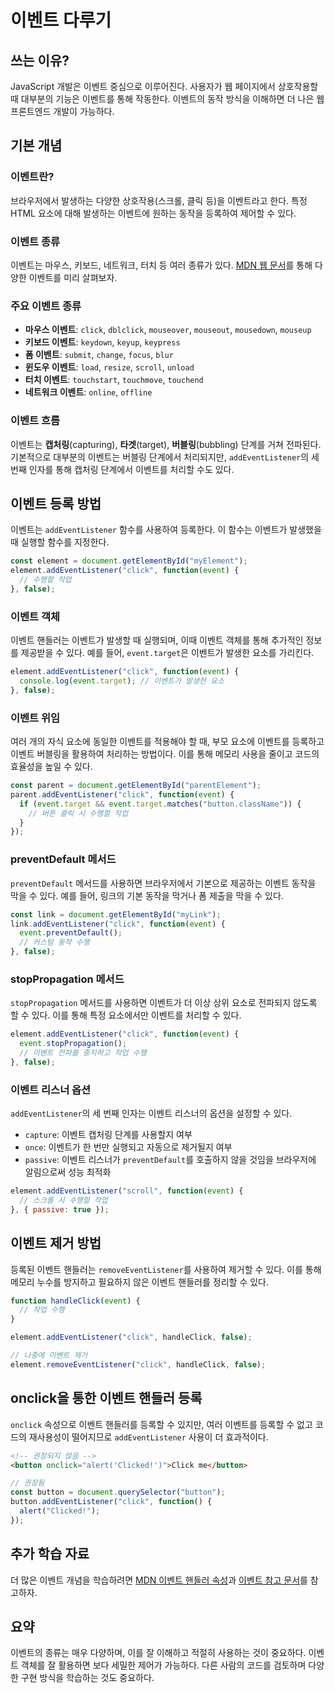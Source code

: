 # 이벤트 다루기

## 쓰는 이유?

JavaScript 개발은 이벤트 중심으로 이루어진다. 사용자가 웹 페이지에서 상호작용할 때 대부분의 기능은 이벤트를 통해 작동한다. 이벤트의 동작 방식을 이해하면 더 나은 웹 프론트엔드 개발이 가능하다.

## 기본 개념

### 이벤트란?

브라우저에서 발생하는 다양한 상호작용(스크롤, 클릭 등)을 이벤트라고 한다. 특정 HTML 요소에 대해 발생하는 이벤트에 원하는 동작을 등록하여 제어할 수 있다.

### 이벤트 종류

이벤트는 마우스, 키보드, 네트워크, 터치 등 여러 종류가 있다. [MDN 웹 문서](https://developer.mozilla.org/en-US/docs/Web/Events)를 통해 다양한 이벤트를 미리 살펴보자.

### 주요 이벤트 종류

- **마우스 이벤트**: `click`, `dblclick`, `mouseover`, `mouseout`, `mousedown`, `mouseup`
- **키보드 이벤트**: `keydown`, `keyup`, `keypress`
- **폼 이벤트**: `submit`, `change`, `focus`, `blur`
- **윈도우 이벤트**: `load`, `resize`, `scroll`, `unload`
- **터치 이벤트**: `touchstart`, `touchmove`, `touchend`
- **네트워크 이벤트**: `online`, `offline`

### 이벤트 흐름

이벤트는 **캡처링**(capturing), **타겟**(target), **버블링**(bubbling) 단계를 거쳐 전파된다. 기본적으로 대부분의 이벤트는 버블링 단계에서 처리되지만, `addEventListener`의 세 번째 인자를 통해 캡처링 단계에서 이벤트를 처리할 수도 있다.

## 이벤트 등록 방법

이벤트는 `addEventListener` 함수를 사용하여 등록한다. 이 함수는 이벤트가 발생했을 때 실행할 함수를 지정한다.

```jsx
const element = document.getElementById("myElement");
element.addEventListener("click", function(event) {
  // 수행할 작업
}, false);
```

### 이벤트 객체

이벤트 핸들러는 이벤트가 발생할 때 실행되며, 이때 이벤트 객체를 통해 추가적인 정보를 제공받을 수 있다. 예를 들어, `event.target`은 이벤트가 발생한 요소를 가리킨다.

```jsx
element.addEventListener("click", function(event) {
  console.log(event.target); // 이벤트가 발생한 요소
}, false);
```

### 이벤트 위임

여러 개의 자식 요소에 동일한 이벤트를 적용해야 할 때, 부모 요소에 이벤트를 등록하고 이벤트 버블링을 활용하여 처리하는 방법이다. 이를 통해 메모리 사용을 줄이고 코드의 효율성을 높일 수 있다.

```jsx
const parent = document.getElementById("parentElement");
parent.addEventListener("click", function(event) {
  if (event.target && event.target.matches("button.className")) {
    // 버튼 클릭 시 수행할 작업
  }
});
```

### preventDefault 메서드

`preventDefault` 메서드를 사용하면 브라우저에서 기본으로 제공하는 이벤트 동작을 막을 수 있다. 예를 들어, 링크의 기본 동작을 막거나 폼 제출을 막을 수 있다.

```jsx
const link = document.getElementById("myLink");
link.addEventListener("click", function(event) {
  event.preventDefault();
  // 커스텀 동작 수행
}, false);

```

### stopPropagation 메서드

`stopPropagation` 메서드를 사용하면 이벤트가 더 이상 상위 요소로 전파되지 않도록 할 수 있다. 이를 통해 특정 요소에서만 이벤트를 처리할 수 있다.

```jsx
element.addEventListener("click", function(event) {
  event.stopPropagation();
  // 이벤트 전파를 중지하고 작업 수행
}, false);
```

### 이벤트 리스너 옵션

`addEventListener`의 세 번째 인자는 이벤트 리스너의 옵션을 설정할 수 있다.

- `capture`: 이벤트 캡처링 단계를 사용할지 여부
- `once`: 이벤트가 한 번만 실행되고 자동으로 제거될지 여부
- `passive`: 이벤트 리스너가 `preventDefault`를 호출하지 않을 것임을 브라우저에 알림으로써 성능 최적화

```jsx
element.addEventListener("scroll", function(event) {
  // 스크롤 시 수행할 작업
}, { passive: true });
```

## 이벤트 제거 방법

등록된 이벤트 핸들러는 `removeEventListener`를 사용하여 제거할 수 있다. 이를 통해 메모리 누수를 방지하고 필요하지 않은 이벤트 핸들러를 정리할 수 있다.

```jsx
function handleClick(event) {
  // 작업 수행
}

element.addEventListener("click", handleClick, false);

// 나중에 이벤트 제거
element.removeEventListener("click", handleClick, false);
```

## onclick을 통한 이벤트 핸들러 등록

`onclick` 속성으로 이벤트 핸들러를 등록할 수 있지만, 여러 이벤트를 등록할 수 없고 코드의 재사용성이 떨어지므로 `addEventListener` 사용이 더 효과적이다.

```html
<!-- 권장되지 않음 -->
<button onclick="alert('Clicked!')">Click me</button>
```

```jsx
// 권장됨
const button = document.querySelector("button");
button.addEventListener("click", function() {
  alert("Clicked!");
});
```

## 추가 학습 자료

더 많은 이벤트 개념을 학습하려면 [MDN 이벤트 핸들러 속성](https://developer.mozilla.org/en-US/docs/Learn/JavaScript/Building_blocks/Events#Event_handler_properties)과 [이벤트 참고 문서](https://developer.mozilla.org/en-US/docs/Web/Events)를 참고하자.

## 요약

이벤트의 종류는 매우 다양하며, 이를 잘 이해하고 적절히 사용하는 것이 중요하다. 이벤트 객체를 잘 활용하면 보다 세밀한 제어가 가능하다. 다른 사람의 코드를 검토하며 다양한 구현 방식을 학습하는 것도 중요하다.
